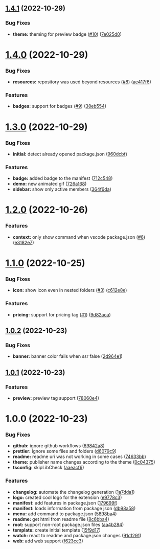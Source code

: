 ## [1.4.1](https://github.com/robertohuertasm/vscode-marketplace-preview/compare/v1.4.0...v1.4.1) (2022-10-29)


### Bug Fixes

* **theme:** theming for preview badge ([#10](https://github.com/robertohuertasm/vscode-marketplace-preview/issues/10)) ([7e025d0](https://github.com/robertohuertasm/vscode-marketplace-preview/commit/7e025d0bf434dc8922cebb7d01d703dbd2dd6596))



# [1.4.0](https://github.com/robertohuertasm/vscode-marketplace-preview/compare/v1.3.0...v1.4.0) (2022-10-29)


### Bug Fixes

* **resources:** repository was used beyond resources ([#8](https://github.com/robertohuertasm/vscode-marketplace-preview/issues/8)) ([ae417f6](https://github.com/robertohuertasm/vscode-marketplace-preview/commit/ae417f68b391edbcec430a09b3c37f21281a6bed))


### Features

* **badges:** support for badges ([#9](https://github.com/robertohuertasm/vscode-marketplace-preview/issues/9)) ([38eb554](https://github.com/robertohuertasm/vscode-marketplace-preview/commit/38eb5544890cf6a28f634602e9ac9c44a7ede98c))



# [1.3.0](https://github.com/robertohuertasm/vscode-marketplace-preview/compare/v1.2.0...v1.3.0) (2022-10-29)


### Bug Fixes

* **initial:** detect already opened package.json ([960dcbf](https://github.com/robertohuertasm/vscode-marketplace-preview/commit/960dcbf32a06cb27cf63ce4d37bf142ee8475339))


### Features

* **badge:** added badge to the manifest ([712c548](https://github.com/robertohuertasm/vscode-marketplace-preview/commit/712c548e39f50aef0abf818fc0fb1c355494c62b))
* **demo:** new animated gif ([726a168](https://github.com/robertohuertasm/vscode-marketplace-preview/commit/726a1684c139943dc5da524f7763d28b3fa4f7e8))
* **sidebar:** show only active members ([364f6da](https://github.com/robertohuertasm/vscode-marketplace-preview/commit/364f6dafd3c439a9cfb0c9056a62d392e9012866))



# [1.2.0](https://github.com/robertohuertasm/vscode-marketplace-preview/compare/v1.1.0...v1.2.0) (2022-10-26)

### Features

* **context:** only show command when vscode package.json ([#6](https://github.com/robertohuertasm/vscode-marketplace-preview/issues/6)) ([e3182e7](https://github.com/robertohuertasm/vscode-marketplace-preview/commit/e3182e750aaac3740be4cac901de57f16a983e12))

# [1.1.0](https://github.com/robertohuertasm/vscode-marketplace-preview/compare/v1.0.2...v1.1.0) (2022-10-25)

### Bug Fixes

* **icon:** show icon even in nested folders ([#3](https://github.com/robertohuertasm/vscode-marketplace-preview/issues/3)) ([c612e8e](https://github.com/robertohuertasm/vscode-marketplace-preview/commit/c612e8e836a7998ce7b9a998b88b80ad46b65dce))

### Features

* **pricing:** support for pricing tag ([#1](https://github.com/robertohuertasm/vscode-marketplace-preview/issues/1)) ([9d82aca](https://github.com/robertohuertasm/vscode-marketplace-preview/commit/9d82aca636e626843495cfce20d0a8d99b138c4d))

## [1.0.2](https://github.com/robertohuertasm/vscode-marketplace-preview/compare/v1.0.1...v1.0.2) (2022-10-23)

### Bug Fixes

* **banner:** banner color fails when ssr false ([2d964e1](https://github.com/robertohuertasm/vscode-marketplace-preview/commit/2d964e1f34876061cb9ba0f7e3763f9132a128b0))

## [1.0.1](https://github.com/robertohuertasm/vscode-marketplace-preview/compare/v1.0.0...v1.0.1) (2022-10-23)

### Features

* **preview:** preview tag support ([78060e4](https://github.com/robertohuertasm/vscode-marketplace-preview/commit/78060e466f0d64b4893cd497bbe9c94c80cfb707))

# 1.0.0 (2022-10-23)

### Bug Fixes

* **github:** ignore github workflows ([69842a8](https://github.com/robertohuertasm/vscode-marketplace-preview/commit/69842a83d8a8adb97cc43bbc08e18c1cd0f8e1e3))
* **prettier:** ignore some files and folders ([d6079c9](https://github.com/robertohuertasm/vscode-marketplace-preview/commit/d6079c9cfb095b4db3913931f5fbb3e6bc7ef108))
* **readme:** readme uri was not working in some cases ([74633bb](https://github.com/robertohuertasm/vscode-marketplace-preview/commit/74633bb1d1c54c7131fbe4772491ede422f88991))
* **theme:** publisher name changes according to the theme ([0c04375](https://github.com/robertohuertasm/vscode-marketplace-preview/commit/0c04375ea45cabfe6b3bbc5b5f4aac89aa27d4d6))
* **tsconfig:** skipLibCheck ([aaeacf6](https://github.com/robertohuertasm/vscode-marketplace-preview/commit/aaeacf613a3b809d933ecf86aecf8fc1d068974b))

### Features

* **changelog:** automate the changelog generation ([1a7dda1](https://github.com/robertohuertasm/vscode-marketplace-preview/commit/1a7dda1dc47c1b90f46824b242219e2c858b1960))
* **logo:** created cool logo for the extension ([e9778c3](https://github.com/robertohuertasm/vscode-marketplace-preview/commit/e9778c37b7e9387c4e7bf80cd2652f765f55fdf7))
* **manifest:** add features in package.json ([179699f](https://github.com/robertohuertasm/vscode-marketplace-preview/commit/179699f652fb20fc2ee0f41755b6d20ff496fffa))
* **manifest:** loads information from package json ([db98a58](https://github.com/robertohuertasm/vscode-marketplace-preview/commit/db98a58baa2a04c5b0cd647dc522c3946b3590cf))
* **menu:** add command to package.json ([5898ba4](https://github.com/robertohuertasm/vscode-marketplace-preview/commit/5898ba49b80626941b3ce617792aeb92cba11552))
* **readme:** get html from readme file ([8c6bba4](https://github.com/robertohuertasm/vscode-marketplace-preview/commit/8c6bba443753406d4d65ffb79e1d22d789d327dc))
* **root:** support non-root package.json files ([aa4b284](https://github.com/robertohuertasm/vscode-marketplace-preview/commit/aa4b284f207cf46ce80effaa442e1f649761ecd4))
* **template:** create initial template ([15f9d17](https://github.com/robertohuertasm/vscode-marketplace-preview/commit/15f9d17bfeef7d90f6a4cef6e14a032a73326d46))
* **watch:** react to readme and package.json changes ([91c1291](https://github.com/robertohuertasm/vscode-marketplace-preview/commit/91c1291ca97fa372bf1dcd52f5fa36a2ea2151e0))
* **web:** add web support ([f623cc3](https://github.com/robertohuertasm/vscode-marketplace-preview/commit/f623cc3f6eb86211be5c5c04bcd8cd0322caa004))
